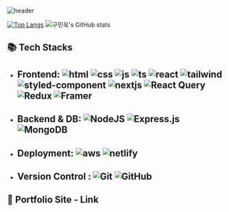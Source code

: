 ![header](https://capsule-render.vercel.app/api?type=waving&text=Gu%20Minuk%20GitHub%20Profile&height=200&fontSize=26&animation=fadeIn&fontAlign=75&fontAlignY=40&color=a2d2b1&fontColor=FFFFFF)


[![Top Langs](https://github-readme-stats.vercel.app/api/top-langs/?username=khs08280&theme=radical)](https://github.com/khs08280?tab=repositories)
![구민욱's GitHub stats](https://github-readme-stats.vercel.app/api?username=khs08280&show_icons=true&theme=radical&hide=stars)

## :books: Tech Stacks

* ## Frontend: ![html](https://img.shields.io/badge/HTML-239120?style=for-the-badge&logo=html5&logoColor=white) ![css](https://img.shields.io/badge/CSS-239120?&style=for-the-badge&logo=css3&logoColor=white) ![js](https://img.shields.io/badge/JavaScript-F7DF1E?style=for-the-badge&logo=JavaScript&logoColor=white) ![ts](https://img.shields.io/badge/TypeScript-007ACC?style=for-the-badge&logo=typescript&logoColor=white) ![react](https://img.shields.io/badge/React-20232A?style=for-the-badge&logo=react&logoColor=61DAFB) ![tailwind](https://img.shields.io/badge/Tailwind_CSS-38B2AC?style=for-the-badge&logo=tailwind-css&logoColor=white) ![styled-component](https://img.shields.io/badge/styled--components-DB7093?style=for-the-badge&logo=styled-components&logoColor=white) ![nextjs](https://img.shields.io/badge/Next.js-000?logo=nextdotjs&logoColor=fff&style=for-the-badge) ![React Query](https://img.shields.io/badge/-React%20Query-FF4154?style=for-the-badge&logo=react%20query&logoColor=white) ![Redux](https://img.shields.io/badge/redux-%23593d88.svg?style=for-the-badge&logo=redux&logoColor=white) ![Framer](https://img.shields.io/badge/Framer-black?style=for-the-badge&logo=framer&logoColor=blue)

* ## Backend & DB:  ![NodeJS](https://img.shields.io/badge/node.js-6DA55F?style=for-the-badge&logo=node.js&logoColor=white) ![Express.js](https://img.shields.io/badge/express.js-%23404d59.svg?style=for-the-badge&logo=express&logoColor=%2361DAFB) ![MongoDB](https://img.shields.io/badge/MongoDB-%234ea94b.svg?style=for-the-badge&logo=mongodb&logoColor=white)
* ## Deployment: ![aws](https://img.shields.io/badge/Amazon_AWS-232F3E?style=for-the-badge&logo=amazon-aws&logoColor=white) ![netlify](https://img.shields.io/badge/Netlify-00C7B7?style=for-the-badge&logo=netlify&logoColor=white)
* ## Version Control : ![Git](https://img.shields.io/badge/git-%23F05033.svg?style=for-the-badge&logo=git&logoColor=white) ![GitHub](https://img.shields.io/badge/github-%23121011.svg?style=for-the-badge&logo=github&logoColor=white)


## :memo:  Portfolio Site - Link

